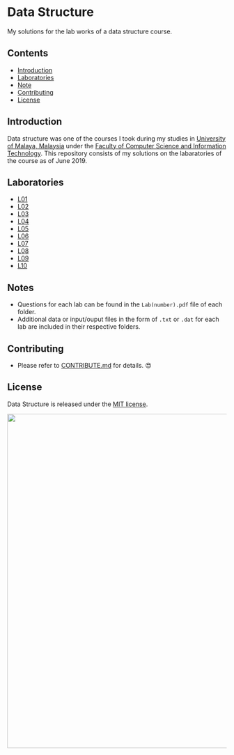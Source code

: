 # Data Structure
My solutions for the lab works of a data structure course.

## Contents
- [Introduction](#Introduction)
- [Laboratories](#Laboratories)
- [Note](#Note)
- [Contributing](#Contributing)
- [License](#License)

## Introduction
Data structure was one of the courses I took during my studies in [University of Malaya, Malaysia][1] under the [Faculty of Computer Science and Information Technology][2]. This repository consists of my solutions on the labaratories of the course as of June 2019.

## Laboratories
- [L01](./L01)
- [L02](./L02)
- [L03](./L03)
- [L04](./L04)
- [L05](./L05)
- [L06](./L06)
- [L07](./L07)
- [L08](./L08)
- [L09](./L09)
- [L10](./L10)

## Notes
- Questions for each lab can be found in the `Lab(number).pdf` file of each folder.
- Additional data or input/ouput files in the form of `.txt` or `.dat` for each lab are included in their respective folders.

## Contributing
- Please refer to [CONTRIBUTE.md](./CONTRIBUTE.md) for details. :heart_eyes:

## License
Data Structure is released under the [MIT license](./LICENSE).

[1]: https://www.um.edu.my/
[2]: http://www.fsktm.um.edu.my/

<p align="center">
  <img width="768" height="768" src="https://diylogodesigns.com/wp-content/uploads/2017/07/java-logo-vector-768x768.png">
</p>
